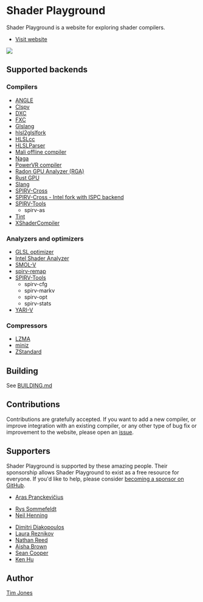 # Shader Playground

Shader Playground is a website for exploring shader compilers.

* [Visit website](http://shader-playground.timjones.io)

![](art/screenshot.jpg)

## Supported backends

### Compilers

* [ANGLE](https://github.com/google/angle)
* [Clspv](https://github.com/google/clspv)
* [DXC](https://github.com/Microsoft/DirectXShaderCompiler)
* [FXC](https://msdn.microsoft.com/en-us/library/windows/desktop/bb232919(v=vs.85).aspx)
* [Glslang](https://github.com/KhronosGroup/glslang)
* [hlsl2glslfork](https://github.com/aras-p/hlsl2glslfork)
* [HLSLcc](https://github.com/Unity-Technologies/HLSLcc)
* [HLSLParser](https://github.com/Thekla/hlslparser)
* [Mali offline compiler](https://developer.arm.com/products/software-development-tools/graphics-development-tools/mali-offline-compiler)
* [Naga](https://github.com/gfx-rs/naga)
* [PowerVR compiler](https://community.imgtec.com/developers/powervr/tools/pvrshadereditor/)
* [Radon GPU Analyzer (RGA)](https://github.com/GPUOpen-Tools/RGA)
* [Rust GPU](https://github.com/EmbarkStudios/rust-gpu)
* [Slang](https://github.com/shader-slang/slang)
* [SPIRV-Cross](https://github.com/KhronosGroup/SPIRV-Cross)
* [SPIRV-Cross - Intel fork with ISPC backend](https://github.com/GameTechDev/SPIRV-Cross)
* [SPIRV-Tools](https://github.com/KhronosGroup/SPIRV-Tools)
  * spirv-as
* [Tint](https://dawn.googlesource.com/tint/)
* [XShaderCompiler](https://github.com/LukasBanana/XShaderCompiler)

### Analyzers and optimizers

* [GLSL optimizer](https://github.com/aras-p/glsl-optimizer)
* [Intel Shader Analyzer](https://github.com/GameTechDev/IntelShaderAnalyzer)
* [SMOL-V](https://github.com/aras-p/smol-v)
* [spirv-remap](https://github.com/KhronosGroup/glslang/blob/master/README-spirv-remap.txt)
* [SPIRV-Tools](https://github.com/KhronosGroup/SPIRV-Tools)
  * spirv-cfg
  * spirv-markv
  * spirv-opt
  * spirv-stats
* [YARI-V](https://github.com/sheredom/yari-v)

### Compressors

* [LZMA](https://www.7-zip.org/sdk.html)
* [miniz](https://github.com/richgel999/miniz)
* [ZStandard](http://zstd.net)

## Building

See [BUILDING.md](BUILDING.md)

## Contributions

Contributions are gratefully accepted. If you want to add a new compiler, or improve integration with an existing compiler, or any other type of bug fix or improvement to the website, please open an [issue](https://github.com/tgjones/shader-playground/issues).

## Supporters

Shader Playground is supported by these amazing people. Their sponsorship allows Shader Playground to exist as a free resource for everyone. If you'd like to help, please consider [becoming a sponsor on GitHub](https://github.com/sponsors/tgjones).

* [Aras Pranckevičius](https://aras-p.info/)
<!-- -->
* [Rys Sommefeldt](https://rys.sommefeldt.com/)
* [Neil Henning](http://www.duskborn.com)
<!-- -->
* [Dimitri Diakopoulos](http://www.dimitridiakopoulos.com/)
* [Laura Reznikov](https://twitter.com/theanimator)
* [Nathan Reed](http://reedbeta.com/)
* [Aisha Brown](https://twitter.com/aishization)
* [Sean Cooper](https://kornnerstudios.blogspot.com/)
* [Ken Hu](https://silvesthu.github.io/)

## Author

[Tim Jones](http://timjones.io)